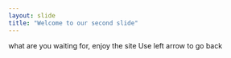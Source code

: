 ```yaml
---
layout: slide
title: "Welcome to our second slide"
---
```

what are you waiting for, enjoy the site
Use left arrow to go back
